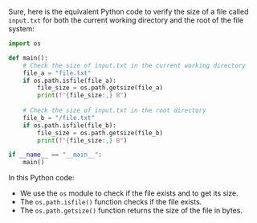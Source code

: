  Sure, here is the equivalent Python code to verify the size of a file called `input.txt` for both the current working directory and the root of the file system:

```python
import os

def main():
    # Check the size of input.txt in the current working directory
    file_a = "file.txt"
    if os.path.isfile(file_a):
        file_size = os.path.getsize(file_a)
        print(f"{file_size:,} B")
    
    # Check the size of input.txt in the root directory
    file_b = "/file.txt"
    if os.path.isfile(file_b):
        file_size = os.path.getsize(file_b)
        print(f"{file_size:,} B")

if __name__ == "__main__":
    main()
```

In this Python code:
- We use the `os` module to check if the file exists and to get its size.
- The `os.path.isfile()` function checks if the file exists.
- The `os.path.getsize()` function returns the size of the file in bytes.
